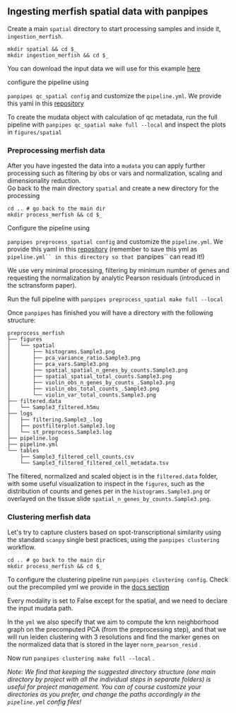## Ingesting merfish spatial data with panpipes

Create a main `spatial` directory to start processing samples and inside it, `ingestion_merfish`.

```
mkdir spatial && cd $_
mkdir ingestion_merfish && cd $_
```
You can download the input data we will use for this example [here](https://info.vizgen.com/mouse-brain-map?submissionGuid=a66ccb7f-87cf-4c55-83b9-5a2b6c0c12b9) 

configure the pipeline using

`panpipes qc_spatial config` and customize the `pipeline.yml`. We provide this yaml in this [repository](../ingesting_processing_merfish_data/)

To create the mudata object with calculation of qc metadata, run the full pipeline with `panpipes qc_spatial make full --local` and inspect the plots in `figures/spatial` 

### Preprocessing merfish data

After you have ingested the data into a `mudata` you can apply further processing such as filtering by obs or vars and normalization, scaling and dimensionality reduction.  
Go back to the main directory `spatial` and create a new directory for the processing

```
cd .. # go back to the main dir 
mkdir process_merfish && cd $_
```

Configure the pipeline using

`panpipes preprocess_spatial config` and customize the `pipeline.yml`. We provide this yaml in this [repository](../ingesting_processing_merfish_data/processing_pipeline.yml) (remember to save this yml as `pipeline.yml`` in this directory so that `panpipes`` can read it!)

We use very minimal processing, filtering by minimum number of genes and requesting the normalization by analytic Pearson residuals (introduced in the sctransform paper).

Run the full pipeline with `panpipes preprocess_spatial make full --local`

Once `panpipes` has finished you will have a directory with the following structure:

```
preprocess_merfish
├── figures
│   └── spatial
│       ├── histograms.Sample3.png
│       ├── pca_variance_ratio.Sample3.png
│       ├── pca_vars.Sample3.png
│       ├── spatial_spatial_n_genes_by_counts.Sample3.png
│       ├── spatial_spatial_total_counts.Sample3.png
│       ├── violin_obs_n_genes_by_counts_.Sample3.png
│       ├── violin_obs_total_counts_.Sample3.png
│       └── violin_var_total_counts.Sample3.png
├── filtered.data
│   └── Sample3_filtered.h5mu
├── logs
│   ├── filtering.Sample3_.log
│   ├── postfilterplot.Sample3.log
│   └── st_preprocess.Sample3.log
├── pipeline.log
├── pipeline.yml
└── tables
    ├── Sample3_filtered_cell_counts.csv
    └── Sample3_filtered_filtered_cell_metadata.tsv
```

The filtered, normalized and scaled object is in the `filtered.data` folder, with some useful visualization to inspect in the `figures`, such as the distribution of counts and genes per in the `histograms.Sample3.png` or overlayed on the tissue slide `spatial_n_genes_by_counts.Sample3.png`.

### Clustering merfish data

Let's try to capture clusters based on spot-transcriptional similarity using the standard `scanpy` single best practices, using the `panpipes clustering` workflow.

```
cd .. # go back to the main dir 
mkdir process_merfish && cd $_
```

To configure the clustering pipeline run `panpipes clustering config`. 
Check out the precompiled yml we provide in the [docs section](../ingesting_processing_merfish_data/clustering_pipeline.yml)

Every modality is set to False except for the spatial, and we need to declare the input mudata path.

In the `yml` we also specify that we aim to compute the knn neighborhood graph on the precomputed PCA (from the preprocessing step), and that we will run leiden clustering with 3 resolutions and find the marker genes on the normalized data that is stored in the layer `norm_pearson_resid` . 

Now run `panpipes clustering make full --local` .


*Note: We find that keeping the suggested directory structure (one main directory by project with all the individual steps in separate folders) is useful for project management. You can of course customize your directories as you prefer, and change the paths accordingly in the `pipeline.yml` config files!*








